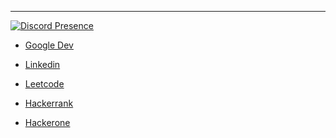 <!--
Kurunnari moshtikeruth...
-->

<hr>

[![Discord Presence](https://lanyard.cnrad.dev/api/1094144642838184026?idleMessage=Doing%20Something&borderRadius=5px)](https://discord.com/users/1094144642838184026)

- [Google Dev](https://g.dev/vmk)

- [Linkedin](https://www.linkedin.com/in/vaisakhmkumar)

- [Leetcode](https://leetcode.com/v4ish/)

- [Hackerrank](https://www.hackerrank.com/profile/v4ish)

- [Hackerone](https://hackerone.com/v4ish)
